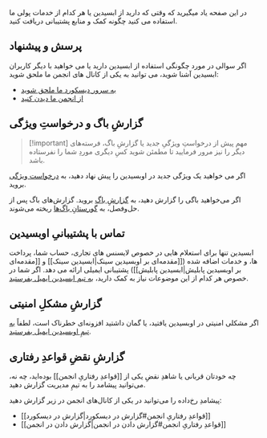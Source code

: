در این صفحه یاد میگیرید که وقتی که دارید از ابسیدین یا هر کدام از خدمات پولی ما استفاده می کنید چگونه کمک و منابع پشتیبانی دریافت کنید.

## پرسش و پیشنهاد
اگر سوالی در مورد چگونگی استفاده از ابسیدین دارید یا می خواهید با دیگر کاربران ابسیدین آشنا شوید، می توانید به یکی از کانال های انجمن ما ملحق شوید: 

- [به سرور دیسکورد ما ملحق شوید](https://discord.gg/obsidianmd)
- [از انجمن ما دیدن کنید](https://forum.obsidian.md/)


## گزارشِ باگ و درخواستِ ویژگی

> [!important] مهم
> پیش از درخواستِ ویژگیِ جدید یا گزارشِ باگ، فرسته‌های دیگر را نیز مرور فرمایید تا مطمئن شوید کسِ دیگری موردِ شما را نفرستاده باشد.

اگر می خواهید یک ویژگی جدید در اوبسیدین را پیش نهاد دهید، به [درخواست ویژگی](https://forum.obsidian.md/c/feature-requests/8) بروید. 

اگر می‌خواهید باگی را گزارش دهید، به [گزارشِ باگ](https://forum.obsidian.md/c/bug-reports/7) بروید. گزارش‌های باگ پس از حل‌وفصل، به [گورستانِ باگ‌ها](https://forum.obsidian.md/c/bug-graveyard/12) ریخته می‌شوند. 

## تماس با پشتیبانیِ اوبسیدین

ابسیدین تنها برای استعلام هایی در خصوص لایسنس های تجاری، حساب شما، پرداخت ها، و خدمات اضافه شده ([[مقدمه‌ای بر اوبسیدین سینک|ابسیدین سینک]] و [[مقدمه‌ای بر اوبسیدین پابلیش|ابسیدین پابلیش]]) پشتیبانی ایمیلی ارائه می دهد. اگر شما در خصوص هر کدام از این موضوعات نیاز به کمک دارید، [به تیم ابسیدین ایمیل بفرستید](mailto:support@obsidian.md).

## گزارشِ مشکلِ امنیتی

اگر مشکلی امنیتی در اوبسیدین یافتید، یا گمان داشتید افزونه‌ای خطرناک است، لطفاً [به تیمِ اوبسیدین ایمیل بفرستید](mailto:support@obsidian.md). 

## گزارشِ نقضِ قواعدِ رفتاری

چه خودتان قربانی یا شاهدِ نقضِ یکی از [[قواعدِ رفتاریِ انجمن]] بوده‌اید، چه نه، می‌توانید پیشامد را به تیمِ مدیریت گزارش دهید.

پیشامدِ رخ‌داده را می‌توانید در یکی از کانال‌های انجمن در زیر گزارش دهید: 

- [[قواعدِ رفتاریِ انجمن#گزارش در دیسکورد|گزارش در دیسکورد]]
- [[قواعدِ رفتاریِ انجمن#گزارش دادن در انجمن|گزارش دادن در انجمن]]